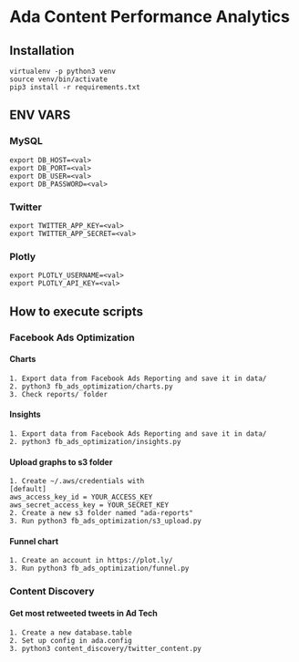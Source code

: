 # Ada Content Performance Analytics

## Installation

```
virtualenv -p python3 venv
source venv/bin/activate
pip3 install -r requirements.txt
```

## ENV VARS

### MySQL
```
export DB_HOST=<val>
export DB_PORT=<val>
export DB_USER=<val>
export DB_PASSWORD=<val>
```

### Twitter
```
export TWITTER_APP_KEY=<val>
export TWITTER_APP_SECRET=<val>
```

### Plotly
```
export PLOTLY_USERNAME=<val>
export PLOTLY_API_KEY=<val>
```

## How to execute scripts

### Facebook Ads Optimization
#### Charts
```
1. Export data from Facebook Ads Reporting and save it in data/
2. python3 fb_ads_optimization/charts.py
3. Check reports/ folder
```

#### Insights
```
1. Export data from Facebook Ads Reporting and save it in data/
2. python3 fb_ads_optimization/insights.py
```

#### Upload graphs to s3 folder
```
1. Create ~/.aws/credentials with
[default]
aws_access_key_id = YOUR_ACCESS_KEY
aws_secret_access_key = YOUR_SECRET_KEY
2. Create a new s3 folder named "ada-reports"
3. Run python3 fb_ads_optimization/s3_upload.py

```

#### Funnel chart
```
1. Create an account in https://plot.ly/
3. Run python3 fb_ads_optimization/funnel.py
```

### Content Discovery
#### Get most retweeted tweets in Ad Tech
```
1. Create a new database.table
2. Set up config in ada.config 
3. python3 content_discovery/twitter_content.py
```
